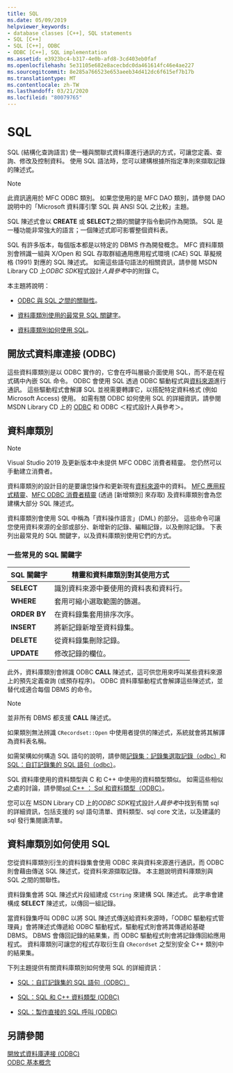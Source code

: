 ```yaml
---
title: SQL
ms.date: 05/09/2019
helpviewer_keywords:
- database classes [C++], SQL statements
- SQL [C++]
- SQL [C++], ODBC
- ODBC [C++], SQL implementation
ms.assetid: e3923bc4-b317-4e0b-afd8-3cd403eb0faf
ms.openlocfilehash: 5e31105e682e8acecbdc0da461614fc46e4ae227
ms.sourcegitcommit: 8e285a766523e653aeeb34d412dc6f615ef7b17b
ms.translationtype: MT
ms.contentlocale: zh-TW
ms.lasthandoff: 03/21/2020
ms.locfileid: "80079765"
---
```

# <a name="sql"></a>SQL

SQL (結構化查詢語言) 使一種與關聯式資料庫進行通訊的方式，可讓您定義、查詢、修改及控制資料。 使用 SQL 語法時，您可以建構根據所指定準則來擷取記錄的陳述式。

> [!NOTE]
>  此資訊適用於 MFC ODBC 類別。 如果您使用的是 MFC DAO 類別，請參閱 DAO　說明中的「Microsoft 資料庫引擎 SQL 與 ANSI SQL 之比較」主題。

SQL 陳述式會以 **CREATE** 或 **SELECT**之類的關鍵字指令動詞作為開頭。 SQL 是一種功能非常強大的語言；一個陳述式即可影響整個資料表。

SQL 有許多版本，每個版本都是以特定的 DBMS 作為開發概念。 MFC 資料庫類別會辨識一組與 X/Open 和 SQL 存取群組通用應用程式環境 (CAE) SQL 草擬規格 (1991) 對應的 SQL 陳述式。 如需這些語句語法的相關資訊，請參閱 MSDN Library CD 上*ODBC SDK*程式設計*人員參考*中的附錄 C。

本主題將說明：

- [ODBC 與 SQL 之間的關聯性](#_core_open_database_connectivity_.28.odbc.29)。

- [資料庫類別使用的最常見 SQL 關鍵字](#_core_the_database_classes)。

- [資料庫類別如何使用 SQL](#_core_how_the_database_classes_use_sql)。

##  <a name="open-database-connectivity-odbc"></a><a name="_core_open_database_connectivity_.28.odbc.29"></a> 開放式資料庫連接 (ODBC)

這些資料庫類別是以 ODBC 實作的，它會在呼叫層級介面使用 SQL，而不是在程式碼中內嵌 SQL 命令。 ODBC 會使用 SQL 透過 ODBC 驅動程式與[資料來源](../../data/odbc/data-source-odbc.md)進行通訊。 這些驅動程式會解譯 SQL 並視需要轉譯它，以搭配特定資料格式 (例如 Microsoft Access) 使用。 如需有關 ODBC 如何使用 SQL 的詳細資訊，請參閱 MSDN Library CD 上的 [ODBC](../../data/odbc/odbc-basics.md) 和 ODBC ＜程式設計人員參考＞。

##  <a name="database-classes"></a><a name="_core_the_database_classes"></a> 資料庫類別

> [!NOTE]
> Visual Studio 2019 及更新版本中未提供 MFC ODBC 消費者精靈。 您仍然可以手動建立消費者。

資料庫類別的設計目的是要讓您操作和更新現有[資料來源](../../data/odbc/data-source-odbc.md)中的資料。 [MFC 應用程式精靈](../../mfc/reference/database-support-mfc-application-wizard.md)、[MFC ODBC 消費者精靈](../../mfc/reference/adding-an-mfc-odbc-consumer.md) (透過 [新增類別] 來存取) 及資料庫類別會為您建構大部分 SQL 陳述式。

資料庫類別會使用 SQL 中稱為「資料操作語言」(DML) 的部分。 這些命令可讓您使用資料來源的全部或部分、新增新的記錄、編輯記錄，以及刪除記錄。 下表列出最常見的 SQL 關鍵字，以及資料庫類別使用它們的方式。

### <a name="some-common-sql-keywords"></a>一些常見的 SQL 關鍵字

|SQL 關鍵字|精靈和資料庫類別對其使用方式|
|-----------------|---------------------------------------------|
|**SELECT**|識別資料來源中要使用的資料表和資料行。|
|**WHERE**|套用可縮小選取範圍的篩選。|
|**ORDER BY**|在資料錄集套用排序次序。|
|**INSERT**|將新記錄新增至資料錄集。|
|**DELETE**|從資料錄集刪除記錄。|
|**UPDATE**|修改記錄的欄位。|

此外，資料庫類別會辨識 ODBC **CALL** 陳述式，這可供您用來呼叫某些資料來源上的預先定義查詢 (或預存程序)。 ODBC 資料庫驅動程式會解譯這些陳述式，並替代成適合每個 DBMS 的命令。

> [!NOTE]
>  並非所有 DBMS 都支援 **CALL** 陳述式。

如果類別無法辨識 `CRecordset::Open` 中使用者提供的陳述式，系統就會將其解譯為資料表名稱。

如需架構如何構造 SQL 語句的說明，請參閱[記錄集：記錄集選取記錄（odbc）](../../data/odbc/recordset-how-recordsets-select-records-odbc.md)和[SQL：自訂記錄集的 SQL 語句（odbc）](../../data/odbc/sql-customizing-your-recordsets-sql-statement-odbc.md)。

SQL 資料庫使用的資料類型與 C 和 C++ 中使用的資料類型類似。 如需這些相似之處的討論，請參閱[sql C++ ： Sql 和資料類型（ODBC）](../../data/odbc/sql-sql-and-cpp-data-types-odbc.md)。

您可以在 MSDN Library CD 上的*ODBC SDK*程式設計*人員參考*中找到有關 sql 的詳細資訊，包括支援的 sql 語句清單、資料類型、sql core 文法，以及建議的 sql 發行集閱讀清單。

##  <a name="how-the-database-classes-use-sql"></a><a name="_core_how_the_database_classes_use_sql"></a> 資料庫類別如何使用 SQL

您從資料庫類別衍生的資料錄集會使用 ODBC 來與資料來源進行通訊，而 ODBC 則會藉由傳送 SQL 陳述式，從資料來源擷取記錄。 本主題說明資料庫類別與 SQL 之間的關聯性。

資料錄集會將 SQL 陳述式片段組建成 `CString` 來建構 SQL 陳述式。 此字串會建構成 **SELECT** 陳述式，以傳回一組記錄。

當資料錄集呼叫 ODBC 以將 SQL 陳述式傳送給資料來源時，「ODBC 驅動程式管理員」會將陳述式傳遞給 ODBC 驅動程式，驅動程式則會將其傳遞給基礎 DBMS。 DBMS 會傳回記錄的結果集，而 ODBC 驅動程式則會將記錄傳回給應用程式。 資料庫類別可讓您的程式存取衍生自 `CRecordset` 之型別安全 C++ 類別中的結果集。

下列主題提供有關資料庫類別如何使用 SQL 的詳細資訊：

- [SQL：自訂記錄集的 SQL 語句（ODBC）](../../data/odbc/sql-customizing-your-recordsets-sql-statement-odbc.md)

- [SQL：SQL 和 C++ 資料類型 (ODBC)](../../data/odbc/sql-sql-and-cpp-data-types-odbc.md)

- [SQL：製作直接的 SQL 呼叫 (ODBC)](../../data/odbc/sql-making-direct-sql-calls-odbc.md)

## <a name="see-also"></a>另請參閱

[開放式資料庫連接 (ODBC)](../../data/odbc/open-database-connectivity-odbc.md)<br/>
[ODBC 基本概念](../../data/odbc/odbc-basics.md)